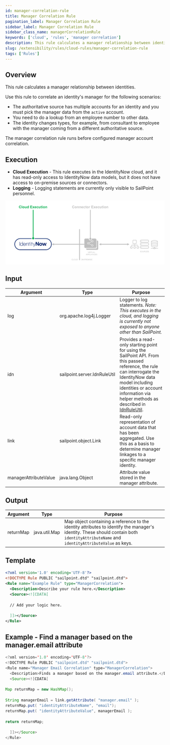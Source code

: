 ```yaml
---
id: manager-correlation-rule
title: Manager Correlation Rule
pagination_label: Manager Correlation Rule
sidebar_label: Manager Correlation Rule
sidebar_class_name: managerCorrelationRule
keywords: ['cloud', 'rules', 'manager correlation']
description: This rule calculates a manager relationship between identities.
slug: /extensibility/rules/cloud-rules/manager-correlation-rule
tags: ['Rules']
---
```


## Overview

This rule calculates a manager relationship between identities.

Use this rule to correlate an identity's manager for the following scenarios:

* The authoritative source has multiple accounts for an identity and you must pick the manager data from the `active` account.
* You need to do a lookup from an employee number to other data.
* The identity changes types, for example, from consultant to employee with the manager coming from a different authoritative source.

The manager correlation rule runs before configured manager account correlation.

## Execution

- **Cloud Execution** - This rule executes in the IdentityNow cloud, and it has read-only access to IdentityNow data models, but it does not have access to on-premise sources or connectors.
- **Logging** - Logging statements are currently only visible to SailPoint personnel.

![Rule Execution](../img/cloud_execution.png)

## Input

| Argument | Type | Purpose |
| --- | --- | --- |
| log | org.apache.log4j.Logger | Logger to log statements. _Note: This executes in the cloud, and logging is currently not exposed to anyone other than SailPoint._ |
| idn | sailpoint.server.IdnRuleUtil | Provides a read-only starting point for using the SailPoint API. From this passed reference, the rule can interrogate the IdentityNow data model including identities or account information via helper methods as described in [IdnRuleUtil](../idn_rule_utility.md). |
| link | sailpoint.object.Link | Read-only representation of account data that has been aggregated. Use this as a basis to determine manager linkages to a specific manager identity. |
| managerAttributeValue | java.lang.Object | Attribute value stored in the manager attribute. |

## Output

| Argument | Type | Purpose |
| --- | --- | --- |
| returnMap | java.util.Map | Map object containing a reference to the identity attributes to identify the manager's identity. These should contain both `identityAttributeName` and `identityAttributeValue` as keys. |

## Template

```xml
<?xml version='1.0' encoding='UTF-8'?>
<!DOCTYPE Rule PUBLIC "sailpoint.dtd" "sailpoint.dtd">
<Rule name="Example Rule" type="ManagerCorrelation">
  <Description>Describe your rule here.</Description>
  <Source><![CDATA[

  // Add your logic here.

  ]]></Source>
</Rule>
```

## Example - Find a manager based on the manager.email attribute

```java
<?xml version='1.0' encoding='UTF-8'?>
<!DOCTYPE Rule PUBLIC "sailpoint.dtd" "sailpoint.dtd">
<Rule name="Manager Email Correlation" type="ManagerCorrelation">
  <Description>Finds a manager based on the manager.email attribute.</Description>
  <Source><![CDATA[

Map returnMap = new HashMap();

String managerEmail = link.getAttribute( "manager.email" );
returnMap.put( "identityAttributeName", "email");
returnMap.put( "identityAttributeValue", managerEmail );

return returnMap;

  ]]></Source>
</Rule>
```
